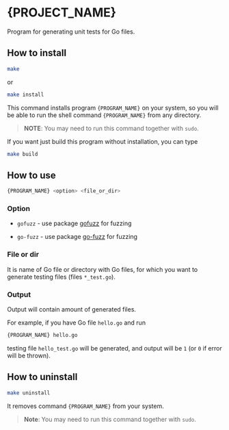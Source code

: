 # {PROJECT_NAME}

Program for generating unit tests for Go files.

## How to install

```bash
make
```
or
```bash
make install
```

This command installs program `{PROGRAM_NAME}` on your system, so you will be
able to run the shell command `{PROGRAM_NAME}` from any directory.

> **NOTE**: You may need to run this command together with `sudo`.

If you want just build this program without installation, you can type

```bash
make build
```

## How to use

```bash
{PROGRAM_NAME} <option> <file_or_dir>
```

### Option

* `gofuzz` - use package [gofuzz](https://github.com/google/gofuzz) for
fuzzing

* `go-fuzz` - use package [go-fuzz](https://github.com/dvyukov/go-fuzz) for
fuzzing

### File or dir

It is name of Go file or directory with Go files, for  which you want to
generate testing files (files `*_test.go`).

### Output

Output will contain amount of generated files.

For example, if you have Go file `hello.go` and run
```bash
{PROGRAM_NAME} hello.go
```
testing file `hello_test.go` will be generated, and output will be `1` (or `0`
if error will be thrown).

## How to uninstall

```bash
make uninstall
```

It removes command `{PROGRAM_NAME}` from your system.

> **Note**: You may need to run this command together with `sudo`.
